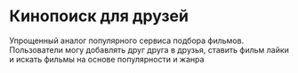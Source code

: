 # Кинопоиск для друзей
Упрощенный аналог популярного сервиса подбора фильмов.
Пользователи могу добавлять друг друга в друзья, ставить фильм лайки и искать фильмы на основе популярности и жанра
